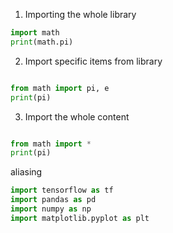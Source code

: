1. Importing the whole library

```python
import math
print(math.pi)
```

2. Import specific items from library

```python

from math import pi, e
print(pi)
```

3. Import the whole content

```python

from math import *
print(pi)
```

aliasing

```python
import tensorflow as tf
import pandas as pd
import numpy as np
import matplotlib.pyplot as plt

```

